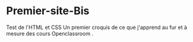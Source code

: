 # Premier-site-Bis

Test de l'HTML et CSS Un premier croquis de ce que j'apprend au fur et à mesure des cours Openclassroom .
